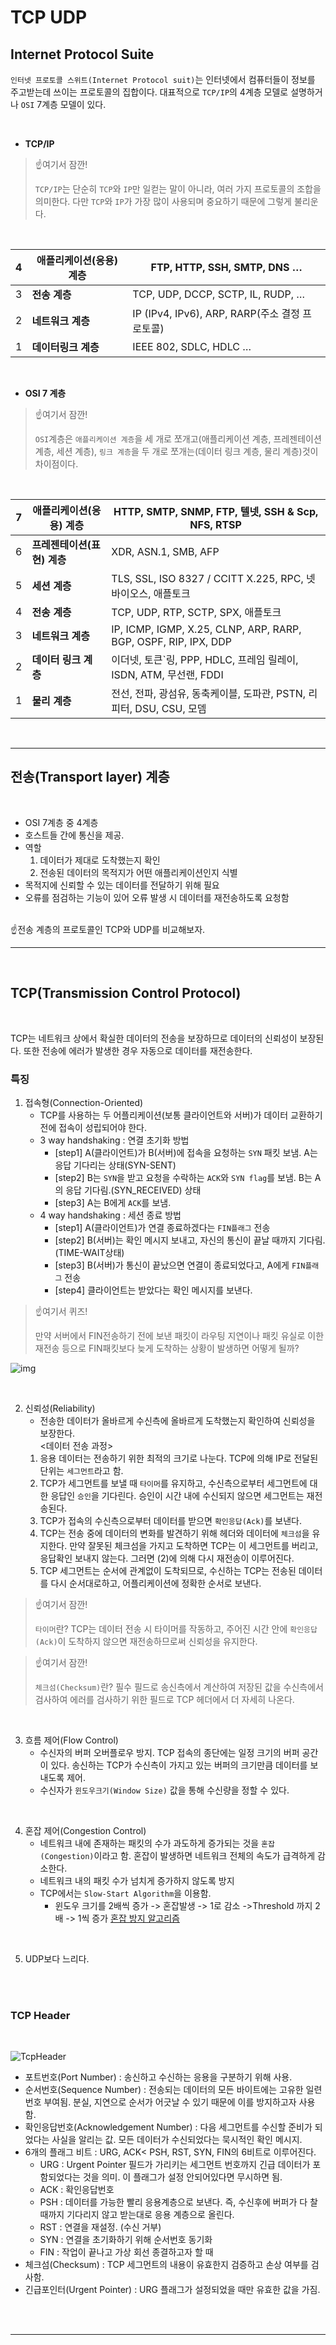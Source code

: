 # TCP UDP



## Internet Protocol Suite
`인터넷 프로토콜 스위트(Internet Protocol suit)`는 인터넷에서 컴퓨터들이 정보를 주고받는데 쓰이는 프로토콜의 집합이다. 대표적으로 `TCP/IP`의 4계층 모델로 설명하거나 `OSI` 7계층 모델이 있다.

<br>

- **TCP/IP** <Br>
> ☝️여기서 잠깐! <br>
>
> `TCP/IP`는 단순히 `TCP`와 `IP`만 일컫는 말이 아니라, 여러 가지 프로토콜의 조합을 의미한다. 다만 `TCP`와 `IP`가 가장 많이 사용되며 중요하기 때문에 그렇게 불리운다.

<br>

| 4    | **애플리케이션(응용)** **계층**                    | FTP, HTTP, SSH, SMTP, DNS … |
| ---- | ------------------------------------ | ------------------------------------------------------------ |
| 3    | **전송 계층**                   | TCP, UDP, DCCP, SCTP, IL, RUDP, …                            |
| 2    | **네트워크** **계층**                  | IP (IPv4, IPv6), ARP, RARP(주소 결정 프로토콜)|
| 1  | **데이터링크 계층**                              |  IEEE 802, SDLC, HDLC …                              |


<br>

- **OSI 7 계층**

> ☝️여기서 잠깐! <br>
>
> `OSI`계층은 `애플리케이션 계층`을 세 개로 쪼개고(애플리케이션 계층, 프레젠테이션 계층, 세션 계층), `링크 계층`을 두 개로 쪼개는(데이터 링크 계층, 물리 계층)것이 차이점이다.

<br>

| 7    | **애플리케이션(응용)** **계층**            | HTTP, SMTP, SNMP, FTP, 텔넷, SSH & Scp, NFS, RTSP            |
| ---- | ---------------------------- | ------------------------------------------------------------ |
| 6    | **프레젠테이션(표현)** **계층**            | XDR, ASN.1, SMB, AFP                                         |
| 5    | **세션** **계층**            | TLS, SSL, ISO 8327 / CCITT X.225, RPC, 넷바이오스, 애플토크  |
| 4    | **전송** **계층**            | TCP, UDP, RTP, SCTP, SPX, 애플토크                           |
| 3    | **네트워크** **계층**        | IP, ICMP, IGMP, X.25, CLNP, ARP, RARP, BGP, OSPF, RIP, IPX, DDP |
| 2    | **데이터** **링크** **계층** | 이더넷, 토큰`링, PPP, HDLC, 프레임 릴레이, ISDN, ATM, 무선랜, FDDI |
| 1    | **물리** **계층**            | 전선, 전파, 광섬유, 동축케이블, 도파관, PSTN, 리피터, DSU, CSU, 모뎀 |

<br>

---


## 전송(Transport layer) 계층

<br>

- OSI 7계층 중 4계층
- 호스트들 간에 통신을 제공.
- 역할
    1) 데이터가 제대로 도착했는지 확인
    2) 전송된 데이터의 목적지가 어떤 애플리케이션인지 식별
- 목적지에 신뢰할 수 있는 데이터를 전달하기 위해 필요
- 오류를 점검하는 기능이 있어 오류 발생 시 데이터를 재전송하도록 요청함

<br>
☝️전송 계층의 프로토콜인 TCP와 UDP를 비교해보자.

<br>

----


<br>

## TCP(Transmission Control Protocol)

<br>

TCP는 네트워크 상에서 확실한 데이터의 전송을 보장하므로 데이터의 신뢰성이 보장된다. 또한 전송에 에러가 발생한 경우 자동으로 데이터를 재전송한다.

### 특징

1. 접속형(Connection-Oriented) <br>
    - TCP를 사용하는 두 어플리케이션(보통 클라이언트와 서버)가 데이터 교환하기 전에 접속이 성립되어야 한다.    
    - 3 way handshaking : 연결 초기화 방법
      - [step1] A(클라이언트)가 B(서버)에 접속을 요청하는 `SYN` 패킷 보냄. A는 응답 기다리는 상태(SYN-SENT)
      - [step2] B는 `SYN`을 받고 요청을 수락하는 `ACK`와 `SYN flag`를 보냄. B는 A의 응답 기다림.(SYN_RECEIVED) 상태
      - [step3] A는 B에게 `ACK`를 보냄.
    - 4 way handshaking : 세션 종료 방법
      - [step1] A(클라이언트)가 연결 종료하겠다는 `FIN플래그` 전송
      - [step2] B(서버)는 확인 메시지 보내고, 자신의 통신이 끝날 때까지 기다림.(TIME-WAIT상태)
      - [step3] B(서버)가 통신이 끝났으면 연결이 종료되었다고, A에게 `FIN플래그` 전송
      - [step4] 클라이언트는 받았다는 확인 메시지를 보낸다.






> ☝️여기서 퀴즈! <br>
>
> 만약 서버에서 FIN전송하기 전에 보낸 패킷이 라우팅 지연이나 패킷 유실로 이한 재전송 등으로 FIN패킷보다 늦게 도착하는 상황이 발생하면 어떻게 될까?

![img](./img/3way4way.png)


<br>

2. 신뢰성(Reliability)<br>
    - 전송한 데이터가 올바르게 수신측에 올바르게 도착했는지 확인하여 신뢰성을 보장한다. <br>
    <데이터 전송 과정>
    1) 응용 데이터는 전송하기 위한 최적의 크기로 나눈다.
      TCP에 의해 IP로 전달된 단위는 `세그먼트`라고 함.
    2) TCP가 세그먼트를 보낼 때 `타이머`를 유지하고, 수신측으로부터 세그먼트에 대한 응답인 `승인`을 기다린다. 승인이 시간 내에 수신되지 않으면 세그먼트는 재전송된다.
    3) TCP가 접속의 수신측으로부터 데이터를 받으면 `확인응답(Ack)`를 보낸다.
    4) TCP는 전송 중에 데이터의 변화를 발견하기 위해 헤더와 데이터에 `체크섬`을 유지한다.
    만약 잘못된 체크섬을 가지고 도착하면 TCP는 이 세그먼트를 버리고, 응답확인 보내지 않는다. 그러면 (2)에 의해 다시 재전송이 이루어진다.
    5) TCP 세그먼트는 순서에 관계없이 도착되므로, 수신하는 TCP는 전송된 데이터를 다시 순서대로하고, 어플리케이션에 정확한 순서로 보낸다.


> ☝️여기서 잠깐! <br>
>
> `타이머`란? TCP는 데이터 전송 시 타이머를 작동하고, 주어진 시간 안에 `확인응답(Ack)`이 도착하지 않으면 재전송하므로써 신뢰성을 유지한다.

> ☝️여기서 잠깐! <br>
>
> `체크섬(Checksum)`란? 필수 필드로 송신측에서 계산하여 저장된 값을 수신측에서 검사하여 에러를 검사하기 위한 필드로 TCP 헤더에서 더 자세히 나온다.

 <br>

3. 흐름 제어(Flow Control) <br>
    - 수신자의 버퍼 오버플로우 방지. TCP 접속의 종단에는 일정 크기의 버퍼 공간이 있다. 송신하는 TCP가 수신측이 가지고 있는 버퍼의 크기만큼 데이터를 보내도록 제어.
    - 수신자가 `윈도우크기(Window Size)` 값을 통해 수신량을 정할 수 있다.

 <br>

4. 혼잡 제어(Congestion Control)
    - 네트워크 내에 존재하는 패킷의 수가 과도하게 증가되는 것을 `혼잡(Congestion)`이라고 함.
    혼잡이 발생하면 네트워크 전체의 속도가 급격하게 감소한다.
    - 네트워크 내의 패킷 수가 넘치게 증가하지 않도록 방지
    - TCP에서는 `Slow-Start Algorithm`을 이용함. 
      -  윈도우 크기를 2배씩 증가 -> 혼잡발생 -> 1로 감소 ->Threshold 까지 2배 -> 1씩 증가
    [혼잡 방지 알고리즘](https://ko.wikipedia.org/wiki/TCP_%ED%98%BC%EC%9E%A1_%EB%B0%A9%EC%A7%80_%EC%95%8C%EA%B3%A0%EB%A6%AC%EC%A6%98)



 <br>

5. UDP보다 느리다.

<br>
<br>

### TCP Header
<br>

![TcpHeader](./img/tcp-header.png)

- 포트번호(Port Number) : 송신하고 수신하는 응용을 구분하기 위해 사용. 
- 순서번호(Sequence Number) : 전송되는 데이터의 모든 바이트에는 고유한 일련 번호 부여됨. 분실, 지연으로 순서가 어긋날 수 있기 때문에 이를 방지하고자 사용함.
- 확인응답번호(Acknowledgement Number) : 다음 세그먼트를 수신할 준비가 되었다는 사실을 알리는 값. 모든 데이터가 수신되었다는 묵시적인 확인 메시지.
- 6개의 플래그 비트 : URG, ACK< PSH, RST, SYN, FIN의 6비트로 이루어진다.
  - URG : Urgent Pointer 필드가 가리키는 세그먼트 번호까지 긴급 데이터가 포함되었다는 것을 의미. 이 플래그가 설정 안되어있다면 무시하면 됨.
  - ACK : 확인응답번호
  - PSH : 데이터를 가능한 빨리 응용계층으로 보낸다. 즉, 수신후에 버퍼가 다 찰때까지 기다리지 않고 받는대로 응용 계층으로 올린다.
  - RST : 연결을 재설정. (수신 거부)
  - SYN : 연결을 초기화하기 위해 순서번호 동기화
  - FIN : 작업이 끝나고 가상 회선 종결하고자 할 때
- 체크섬(Checksum) : TCP 세그먼트의 내용이 유효한지 검증하고 손상 여부를 검사함.
- 긴급포인터(Urgent Pointer) : URG 플래그가 설정되었을 때만 유효한 값을 가짐.

<br>
<br>

---
